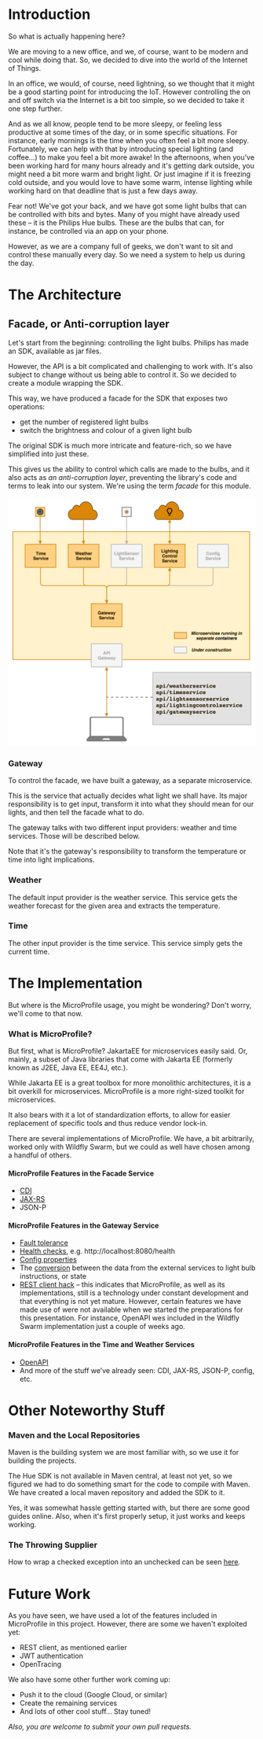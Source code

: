 # Introduction

So what is actually happening here?

We are moving to a new office, and we, of course, want to be modern and cool while doing that. So, we decided to dive into the world of the Internet of Things.

In an office, we would, of course, need lightning, so we thought that it might be a good starting point for introducing the IoT. However controlling the on and off switch via the Internet is a bit too simple, so we decided to take it one step further.

And as we all know, people tend to be more sleepy, or feeling less productive at some times of the day, or in some specific situations. For instance, early mornings is the time when you often feel a bit more sleepy. Fortunately, we can help with that by introducing special lighting (and coffee...) to make you feel a bit more awake! In the afternoons, when you've been working hard for many hours already and it's getting dark outside, you might need a bit more warm and bright light. Or just imagine if it is freezing cold outside, and you would love to have some warm, intense lighting while working hard on that deadline that is just a few days away.

Fear not! We've got your back, and we have got some light bulbs that can be controlled with bits and bytes. Many of you might have already used these – it is the Philips Hue bulbs. These are the bulbs that can, for instance, be controlled via an app on your phone.

However, as we are a company full of geeks, we don't want to sit and control these manually every day. So we need a system to help us during the day.


# The Architecture

## Facade, or Anti-corruption layer
Let's start from the beginning: controlling the light bulbs. Philips has made an SDK, available as jar files.

However, the API is a bit complicated and challenging to work with. It's also subject to change without us being able to control it. So we decided to create a module wrapping the SDK.

This way, we have produced a facade for the SDK that exposes two operations:
* get the number of registered light bulbs
* switch the brightness and colour of a given light bulb

The original SDK is much more intricate and feature-rich, so we have simplified into just these.

This gives us the ability to control which calls are made to the bulbs, and it also acts as _an anti-corruption layer_, preventing the library's code and terms to leak into our system. We're using the term _facade_ for this module.

![The project architecture](architecture.png)

### Gateway
To control the facade, we have built a gateway, as a separate microservice.

This is the service that actually decides what light we shall have. Its major responsibility is to get input, transform it into what they should mean for our lights, and then tell the facade what to do.

The gateway talks with two different input providers: weather and time services. Those will be described below.

Note that it's the gateway's responsibility to transform the temperature or time into light implications.

### Weather
The default input provider is the weather service. This service gets the weather forecast for the given area and extracts the temperature.

### Time
The other input provider is the time service. This service simply gets the current time.


# The Implementation
But where is the MicroProfile usage, you might be wondering? Don't worry, we'll come to that now.

### What is MicroProfile?
But first, what is MicroProfile? JakartaEE for microservices easily said. Or, mainly, a subset of Java libraries that come with Jakarta EE (formerly known as J2EE, Java EE, EE4J, etc.).

While Jakarta EE is a great toolbox for more monolithic architectures, it is a bit overkill for microservices. MicroProfile is a more right-sized toolkit for microservices.

It also bears with it a lot of standardization efforts, to allow for easier replacement of specific tools and thus reduce vendor lock-in.

There are several implementations of MicroProfile. We have, a bit arbitrarily, worked only with Wildfly Swarm, but we could as well have chosen among a handful of others.

#### MicroProfile Features in the Facade Service

 * [CDI][1]
 * [JAX-RS][2]
 * JSON-P

[1]: https://github.com/mehmandarov/microprofile-iot/blob/5ea12d6c18473a63ca48ed002692b90b8249004b/hueAPI/src/main/java/no/cx/iot/philipshueapi/hueAPI/logic/SetupController.java#L14
[2]: https://github.com/mehmandarov/microprofile-iot/blob/244192f73b744b1326e0e0c376fbc30c97332348/hueAPI/src/main/java/no/cx/iot/philipshueapi/hueAPI/FacadeEndpoint.java#L61

#### MicroProfile Features in the Gateway Service

 * [Fault tolerance][3]
 * [Health checks][4], e.g. http://localhost:8080/health
 * [Config properties][5]
 * The [conversion][6] between the data from the external services to light bulb instructions, or state
 * [REST client hack][7] – this indicates that MicroProfile, as well as its implementations, still is a technology under constant development and that everything is not yet mature. However, certain features we have made use of were not available when we started the preparations for this presentation. For instance, OpenAPI wes included in the Wildfly Swarm implementation just a couple of weeks ago.



[3]: https://github.com/mehmandarov/microprofile-iot/blob/244192f73b744b1326e0e0c376fbc30c97332348/gateway/src/main/java/no/cx/iot/philipshueapi/hueController/rest/hueAPI/HttpConnector.java#L48
[4]: https://github.com/mehmandarov/microprofile-iot/tree/master/gateway/src/main/java/no/cx/iot/philipshueapi/hueController/rest/healthcheck

[5]: https://github.com/mehmandarov/microprofile-iot/blob/244192f73b744b1326e0e0c376fbc30c97332348/gateway/src/main/java/no/cx/iot/philipshueapi/hueController/rest/weatherConnector/WeatherToLightStateConverter.java#L19

[6]: https://github.com/mehmandarov/microprofile-iot/blob/244192f73b744b1326e0e0c376fbc30c97332348/gateway/src/main/java/no/cx/iot/philipshueapi/hueController/rest/weatherConnector/WeatherToLightStateConverter.java#L31

[7]: https://github.com/mehmandarov/microprofile-iot/blob/244192f73b744b1326e0e0c376fbc30c97332348/gateway/src/main/java/no/cx/iot/philipshueapi/hueController/rest/hueAPI/HttpConnector.java#L52 

#### MicroProfile Features in the Time and Weather Services

 * [OpenAPI][8]
 * And more of the stuff we’ve already seen: CDI, JAX-RS, JSON-P, config, etc.
 
[8]: https://github.com/mehmandarov/microprofile-iot/blob/244192f73b744b1326e0e0c376fbc30c97332348/timeservice/src/main/java/no/iot/timeservice/rest/TimeServiceEndpoint.java#L30

# Other Noteworthy Stuff

### Maven and the Local Repositories
Maven is the building system we are most familiar with, so we use it for building the projects. 

The Hue SDK is not available in Maven central, at least not yet, so we figured we had to do something smart for the code to compile with Maven. We have created a local maven repository and added the SDK to it. 

Yes, it was somewhat hassle getting started with, but there are some good guides online. Also, when it's first properly setup, it just works and keeps working.

### The Throwing Supplier
How to wrap a checked exception into an unchecked can be seen [here][9].

[9]: https://github.com/mehmandarov/microprofile-iot/blob/master/gateway/src/main/java/no/cx/iot/philipshueapi/hueController/rest/infrastructure/ThrowingSupplier.java

# Future Work

As you have seen, we have used a lot of the features included in MicroProfile in this project. However, there are some we haven't exploited yet:
 * REST client, as mentioned earlier
 * JWT authentication
 * OpenTracing

We also have some other further work coming up:
 * Push it to the cloud (Google Cloud, or similar)
 * Create the remaining services
 * And lots of other cool stuff... Stay tuned!
 
_Also, you are welcome to submit your own pull requests._
